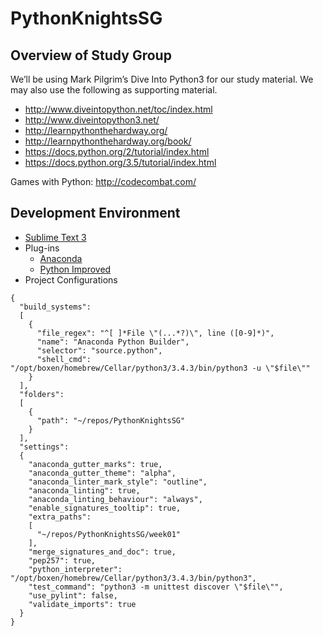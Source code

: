 # PythonKnightsSG

## Overview of Study Group

We’ll be using Mark Pilgrim’s Dive Into Python3 for our study material.  We may also use the following as supporting material.

* http://www.diveintopython.net/toc/index.html
* http://www.diveintopython3.net/
* http://learnpythonthehardway.org/
* http://learnpythonthehardway.org/book/
* https://docs.python.org/2/tutorial/index.html
* https://docs.python.org/3.5/tutorial/index.html

Games with Python:  http://codecombat.com/

## Development Environment

* [Sublime Text 3](http://www.sublimetext.com/3)
* Plug-ins
  * [Anaconda](https://packagecontrol.io/packages/Anaconda)
  * [Python Improved](https://packagecontrol.io/packages/Python%20Improved)
* Project Configurations

```
{
  "build_systems":
  [
    {
      "file_regex": "^[ ]*File \"(...*?)\", line ([0-9]*)",
      "name": "Anaconda Python Builder",
      "selector": "source.python",
      "shell_cmd": "/opt/boxen/homebrew/Cellar/python3/3.4.3/bin/python3 -u \"$file\""
    }
  ],
  "folders":
  [
    {
      "path": "~/repos/PythonKnightsSG"
    }
  ],
  "settings":
  {
    "anaconda_gutter_marks": true,
    "anaconda_gutter_theme": "alpha",
    "anaconda_linter_mark_style": "outline",
    "anaconda_linting": true,
    "anaconda_linting_behaviour": "always",
    "enable_signatures_tooltip": true,
    "extra_paths":
    [
      "~/repos/PythonKnightsSG/week01"
    ],
    "merge_signatures_and_doc": true,
    "pep257": true,
    "python_interpreter": "/opt/boxen/homebrew/Cellar/python3/3.4.3/bin/python3",
    "test_command": "python3 -m unittest discover \"$file\"",
    "use_pylint": false,
    "validate_imports": true
  }
}
```